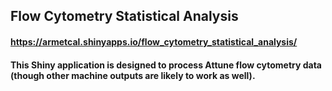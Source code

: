 ## Flow Cytometry Statistical Analysis

#### https://armetcal.shinyapps.io/flow_cytometry_statistical_analysis/
#### This Shiny application is designed to process Attune flow cytometry data (though other machine outputs are likely to work as well).
